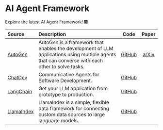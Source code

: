 # AI Agent Framework

Explore the latest AI Agent Framework! 🎆

| Source                                                                                      | Description                                                                                                                                                                                    |  Code  |   Paper   |
| :------------------------------------------------------------------------------------------ | :--------------------------------------------------------------------------------------------------------------------------------------------------------------------------------------------- | :-----------: | :-------: |
| [AutoGen](https://microsoft.github.io/autogen/)                           | AutoGen is a framework that enables the development of LLM applications using multiple agents that can converse with each other to solve tasks.                            | [GitHub](https://github.com/microsoft/autogen)           | [arXiv](https://arxiv.org/abs/2308.08155)         |
| [ChatDev](https://github.com/OpenBMB/ChatDev)                             | Communicative Agents for Software Development.                                                                                                                               | [GitHub](https://github.com/OpenBMB/ChatDev)             |                                                   |
| [LangChain](https://www.langchain.com/)                                   | Get your LLM application from prototype to production.                                                                                                                       | [GitHub](https://github.com/langchain-ai/langchain)      |                                                   |
| [LlamaIndex](https://www.llamaindex.ai/)                                  | LlamaIndex is a simple, flexible data framework for connecting custom data sources to large language models.                                                                 | [GitHub](https://github.com/run-llama/llama_index)       |                                                   |
